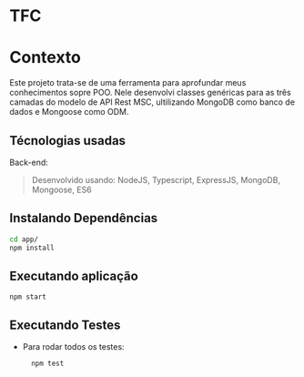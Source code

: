 # TFC

# Contexto
Este projeto trata-se de uma ferramenta para aprofundar meus conhecimentos sopre POO. Nele desenvolvi classes genéricas para as três camadas do modelo de API Rest MSC, ultilizando MongoDB como banco de dados e Mongoose como ODM. 

## Técnologias usadas

Back-end:
> Desenvolvido usando: NodeJS, Typescript, ExpressJS, MongoDB, Mongoose, ES6


## Instalando Dependências


```bash
cd app/ 
npm install
``` 

## Executando aplicação


  ```
  npm start
  ```

## Executando Testes

* Para rodar todos os testes:

  ```
    npm test
  ```
